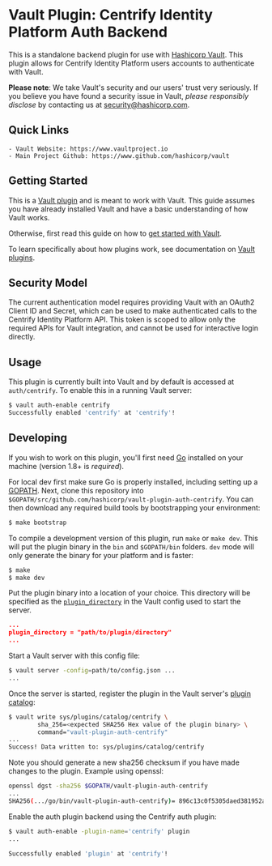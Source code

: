 # Vault Plugin: Centrify Identity Platform Auth Backend

This is a standalone backend plugin for use with [Hashicorp Vault](https://www.github.com/hashicorp/vault).
This plugin allows for Centrify Identity Platform users accounts to authenticate with Vault.

**Please note**: We take Vault's security and our users' trust very seriously. If you believe you have found a security issue in Vault, _please responsibly disclose_ by contacting us at [security@hashicorp.com](mailto:security@hashicorp.com).

## Quick Links
    - Vault Website: https://www.vaultproject.io
    - Main Project Github: https://www.github.com/hashicorp/vault

## Getting Started

This is a [Vault plugin](https://www.vaultproject.io/docs/internals/plugins.html)
and is meant to work with Vault. This guide assumes you have already installed Vault
and have a basic understanding of how Vault works.

Otherwise, first read this guide on how to [get started with Vault](https://www.vaultproject.io/intro/getting-started/install.html).

To learn specifically about how plugins work, see documentation on [Vault plugins](https://www.vaultproject.io/docs/internals/plugins.html).

## Security Model

The current authentication model requires providing Vault with an OAuth2 Client ID and Secret, which can be used to make authenticated calls to the Centrify Identity Platform API.  This token is scoped to allow only the required APIs for Vault integration, and cannot be used for interactive login directly. 

## Usage

This plugin is currently built into Vault and by default is accessed
at `auth/centrify`. To enable this in a running Vault server:

```sh
$ vault auth-enable centrify
Successfully enabled 'centrify' at 'centrify'!
```

## Developing

If you wish to work on this plugin, you'll first need
[Go](https://www.golang.org) installed on your machine
(version 1.8+ is *required*).

For local dev first make sure Go is properly installed, including
setting up a [GOPATH](https://golang.org/doc/code.html#GOPATH).
Next, clone this repository into
`$GOPATH/src/github.com/hashicorp/vault-plugin-auth-centrify`.
You can then download any required build tools by bootstrapping your
environment:

```sh
$ make bootstrap
```

To compile a development version of this plugin, run `make` or `make dev`.
This will put the plugin binary in the `bin` and `$GOPATH/bin` folders. `dev`
mode will only generate the binary for your platform and is faster:

```sh
$ make
$ make dev
```

Put the plugin binary into a location of your choice. This directory
will be specified as the [`plugin_directory`](https://www.vaultproject.io/docs/configuration/index.html#plugin_directory)
in the Vault config used to start the server.

```json
...
plugin_directory = "path/to/plugin/directory"
...
```

Start a Vault server with this config file:
```sh
$ vault server -config=path/to/config.json ...
...
```

Once the server is started, register the plugin in the Vault server's [plugin catalog](https://www.vaultproject.io/docs/internals/plugins.html#plugin-catalog):

```sh
$ vault write sys/plugins/catalog/centrify \
        sha_256=<expected SHA256 Hex value of the plugin binary> \
        command="vault-plugin-auth-centrify"
...
Success! Data written to: sys/plugins/catalog/centrify
```

Note you should generate a new sha256 checksum if you have made changes
to the plugin. Example using openssl:

```sh
openssl dgst -sha256 $GOPATH/vault-plugin-auth-centrify
...
SHA256(.../go/bin/vault-plugin-auth-centrify)= 896c13c0f5305daed381952a128322e02bc28a57d0c862a78cbc2ea66e8c6fa1
```

Enable the auth plugin backend using the Centrify auth plugin:

```sh
$ vault auth-enable -plugin-name='centrify' plugin
...

Successfully enabled 'plugin' at 'centrify'!
```
